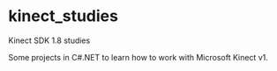 # kinect_studies
Kinect SDK 1.8 studies

Some projects in C#.NET to learn how to work with Microsoft Kinect v1. 
